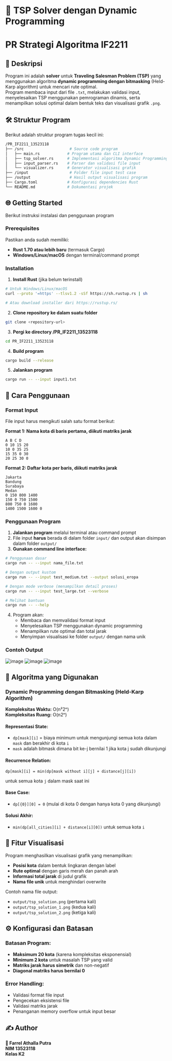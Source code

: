 # 🚗 TSP Solver dengan Dynamic Programming  
# PR Strategi Algoritma IF2211

## 📌 Deskripsi  
Program ini adalah **solver** untuk **Traveling Salesman Problem (TSP)** yang menggunakan algoritma **dynamic programming dengan bitmasking** (Held-Karp algorithm) untuk mencari rute optimal.  
Program membaca input dari file `.txt`, melakukan validasi input, menyelesaikan TSP menggunakan pemrograman dinamis, serta menampilkan solusi optimal dalam bentuk teks dan visualisasi grafik `.png`.

## 🛠 Struktur Program
Berikut adalah struktur program tugas kecil ini:
```sh
/PR_IF2211_13523118
├── /src                    # Source code program
│   ├── main.rs            # Program utama dan CLI interface
│   ├── tsp_solver.rs      # Implementasi algoritma Dynamic Programming
│   ├── input_parser.rs    # Parser dan validasi file input
│   └── visualizer.rs      # Generator visualisasi grafik
├── /input                  # Folder file input test case
├── /output                 # Hasil output visualisasi program
├── Cargo.toml             # Konfigurasi dependencies Rust
└── README.md              # Dokumentasi projek
```

## 🌐 Getting Started
Berikut instruksi instalasi dan penggunaan program

### Prerequisites
Pastikan anda sudah memiliki:
- **Rust 1.70 atau lebih baru** (termasuk Cargo)
- **Windows/Linux/macOS** dengan terminal/command prompt

### Installation

1. **Install Rust** (jika belum terinstall)
```bash
# Untuk Windows/Linux/macOS
curl --proto '=https' --tlsv1.2 -sSf https://sh.rustup.rs | sh

# Atau download installer dari https://rustup.rs/
```

2. **Clone repository ke dalam suatu folder**
```bash
git clone <repository-url>
```

3. **Pergi ke directory /PR_IF2211_13523118**
```bash
cd PR_IF2211_13523118
```

4. **Build program**
```bash
cargo build --release
```

5. **Jalankan program**
```bash
cargo run -- --input input1.txt
```

## 📌 Cara Penggunaan

### Format Input
File input harus mengikuti salah satu format berikut:

**Format 1: Nama kota di baris pertama, diikuti matriks jarak**
```
A B C D
0 10 15 20
10 0 35 25
15 35 0 30
20 25 30 0
```

**Format 2: Daftar kota per baris, diikuti matriks jarak**
```
Jakarta
Bandung  
Surabaya
Medan
0 150 800 1400
150 0 750 1500
800 750 0 1600
1400 1500 1600 0
```

### Penggunaan Program

1. **Jalankan program** melalui terminal atau command prompt
2. File input **harus** berada di dalam folder `input/` dan output akan disimpan dalam folder `output/`
3. **Gunakan command line interface:**

```bash
# Penggunaan dasar
cargo run -- --input nama_file.txt

# Dengan output kustom
cargo run -- --input test_medium.txt --output solusi_eropa

# Dengan mode verbose (menampilkan detail proses)
cargo run -- --input test_large.txt --verbose

# Melihat bantuan
cargo run -- --help
```

4. Program akan:
   - Membaca dan memvalidasi format input
   - Menyelesaikan TSP menggunakan dynamic programming
   - Menampilkan rute optimal dan total jarak
   - Menyimpan visualisasi ke folder `output/` dengan nama unik

### Contoh Output
![image](https://github.com/user-attachments/assets/c047a8fb-44e2-4d26-998d-3826cc8b24b3)
![image](https://github.com/user-attachments/assets/55d8b624-f072-464d-8a7c-e57a28eae8df)
![image](https://github.com/user-attachments/assets/ced22f50-b6f0-4d66-b94a-bec72af26c88)

## 🧮 Algoritma yang Digunakan

### Dynamic Programming dengan Bitmasking (Held-Karp Algorithm)

**Kompleksitas Waktu:** O(n²2ⁿ)  
**Kompleksitas Ruang:** O(n2ⁿ)

#### Representasi State:
- `dp[mask][i]` = biaya minimum untuk mengunjungi semua kota dalam `mask` dan berakhir di kota `i`
- `mask` adalah bitmask dimana bit ke-j bernilai 1 jika kota j sudah dikunjungi

#### Recurrence Relation:
```
dp[mask][i] = min(dp[mask without i][j] + distance[j][i])
```
untuk semua kota `j` dalam mask saat ini

#### Base Case:
- `dp[{0}][0] = 0` (mulai di kota 0 dengan hanya kota 0 yang dikunjungi)

#### Solusi Akhir:
- `min(dp[all_cities][i] + distance[i][0])` untuk semua kota `i`

## 🎨 Fitur Visualisasi

Program menghasilkan visualisasi grafik yang menampilkan:
- **Posisi kota** dalam bentuk lingkaran dengan label
- **Rute optimal** dengan garis merah dan panah arah
- **Informasi total jarak** di judul grafik
- **Nama file unik** untuk menghindari overwrite

Contoh nama file output:
- `output/tsp_solution.png` (pertama kali)
- `output/tsp_solution_1.png` (kedua kali)
- `output/tsp_solution_2.png` (ketiga kali)

## ⚙️ Konfigurasi dan Batasan

### Batasan Program:
- **Maksimum 20 kota** (karena kompleksitas eksponensial)
- **Minimum 2 kota** untuk masalah TSP yang valid
- **Matriks jarak harus simetrik** dan non-negatif
- **Diagonal matriks harus bernilai 0**

### Error Handling:
- Validasi format file input
- Pengecekan eksistensi file
- Validasi matriks jarak
- Penanganan memory overflow untuk input besar

## ✍️ Author
**👤 Farrel Athalla Putra**  
**NIM 13523118**  
**Kelas K2**
